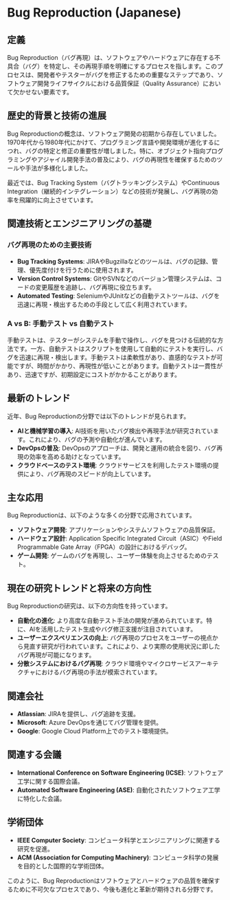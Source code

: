 # Bug Reproduction (Japanese)

## 定義

Bug Reproduction（バグ再現）は、ソフトウェアやハードウェアに存在する不具合（バグ）を特定し、その再現手順を明確にするプロセスを指します。このプロセスは、開発者やテスターがバグを修正するための重要なステップであり、ソフトウェア開発ライフサイクルにおける品質保証（Quality Assurance）において欠かせない要素です。

## 歴史的背景と技術の進展

Bug Reproductionの概念は、ソフトウェア開発の初期から存在していました。1970年代から1980年代にかけて、プログラミング言語や開発環境が進化するにつれ、バグの特定と修正の重要性が増しました。特に、オブジェクト指向プログラミングやアジャイル開発手法の普及により、バグの再現性を確保するためのツールや手法が多様化しました。

最近では、Bug Tracking System（バグトラッキングシステム）やContinuous Integration（継続的インテグレーション）などの技術が発展し、バグ再現の効率を飛躍的に向上させています。

## 関連技術とエンジニアリングの基礎

### バグ再現のための主要技術

- **Bug Tracking Systems**: JIRAやBugzillaなどのツールは、バグの記録、管理、優先度付けを行うために使用されます。
- **Version Control Systems**: GitやSVNなどのバージョン管理システムは、コードの変更履歴を追跡し、バグ再現に役立ちます。
- **Automated Testing**: SeleniumやJUnitなどの自動テストツールは、バグを迅速に再現・検出するための手段として広く利用されています。

### A vs B: 手動テスト vs 自動テスト

手動テストは、テスターがシステムを手動で操作し、バグを見つける伝統的な方法です。一方、自動テストはスクリプトを使用して自動的にテストを実行し、バグを迅速に再現・検出します。手動テストは柔軟性があり、直感的なテストが可能ですが、時間がかかり、再現性が低いことがあります。自動テストは一貫性があり、迅速ですが、初期設定にコストがかかることがあります。

## 最新のトレンド

近年、Bug Reproductionの分野では以下のトレンドが見られます。

- **AIと機械学習の導入**: AI技術を用いたバグ検出や再現手法が研究されています。これにより、バグの予測や自動化が進んでいます。
- **DevOpsの普及**: DevOpsのアプローチは、開発と運用の統合を図り、バグ再現の効率を高める助けとなっています。
- **クラウドベースのテスト環境**: クラウドサービスを利用したテスト環境の提供により、バグ再現のスピードが向上しています。

## 主な応用

Bug Reproductionは、以下のような多くの分野で応用されています。

- **ソフトウェア開発**: アプリケーションやシステムソフトウェアの品質保証。
- **ハードウェア設計**: Application Specific Integrated Circuit（ASIC）やField Programmable Gate Array（FPGA）の設計におけるデバッグ。
- **ゲーム開発**: ゲームのバグを再現し、ユーザー体験を向上させるためのテスト。

## 現在の研究トレンドと将来の方向性

Bug Reproductionの研究は、以下の方向性を持っています。

- **自動化の進化**: より高度な自動テスト手法の開発が進められています。特に、AIを活用したテスト生成やバグ修正支援が注目されています。
- **ユーザーエクスペリエンスの向上**: バグ再現のプロセスをユーザーの視点から見直す研究が行われています。これにより、より実際の使用状況に即したバグ再現が可能になります。
- **分散システムにおけるバグ再現**: クラウド環境やマイクロサービスアーキテクチャにおけるバグ再現の手法が模索されています。

## 関連会社

- **Atlassian**: JIRAを提供し、バグ追跡を支援。
- **Microsoft**: Azure DevOpsを通じてバグ管理を提供。
- **Google**: Google Cloud Platform上でのテスト環境提供。

## 関連する会議

- **International Conference on Software Engineering (ICSE)**: ソフトウェア工学に関する国際会議。
- **Automated Software Engineering (ASE)**: 自動化されたソフトウェア工学に特化した会議。

## 学術団体

- **IEEE Computer Society**: コンピュータ科学とエンジニアリングに関連する研究を促進。
- **ACM (Association for Computing Machinery)**: コンピュータ科学の発展を目的とした国際的な学術団体。 

このように、Bug Reproductionはソフトウェアとハードウェアの品質を確保するために不可欠なプロセスであり、今後も進化と革新が期待される分野です。